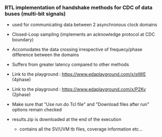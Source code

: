 ### RTL implementation of handshake methods for CDC of data buses (multi-bit signals)

- used for communicating data between 2 asynchronous clock domains
- Closed-Loop sampling (implements an acknowledge protocol at CDC boundary)
- Accomodates the data crossing irrespective of frequecy/phase difference between the domains
- Suffers from greater latency compared to other methods

- Link to the playground : https://www.edaplayground.com/x/stWE (4phase)
- Link to the playground : https://www.edaplayground.com/x/P2Kv (2phase)
- Make sure that "Use run.do Tcl file" and "Download files after run" options remain checked 
- results.zip is downloaded at the end of the execution
    - contains all the SV/UVM tb files, coverage information etc...
    